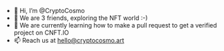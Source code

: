 - 👋 Hi, I’m @CryptoCosmo
- 👀 We are 3 friends, exploring the NFT world :-)
- 🌱 We are currently learning how to make a pull request to get a verified project on CNFT.IO
- 📫 Reach us at hello@cryptocosmo.art

<!---
CryptoCosmo/CryptoCosmo is a ✨ special ✨ repository because its `README.md` (this file) appears on your GitHub profile.
You can click the Preview link to take a look at your changes.
--->
